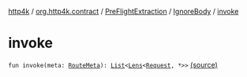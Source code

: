 [http4k](../../../index.md) / [org.http4k.contract](../../index.md) / [PreFlightExtraction](../index.md) / [IgnoreBody](index.md) / [invoke](./invoke.md)

# invoke

`fun invoke(meta: `[`RouteMeta`](../../-route-meta/index.md)`): `[`List`](https://kotlinlang.org/api/latest/jvm/stdlib/kotlin.collections/-list/index.html)`<`[`Lens`](../../../org.http4k.lens/-lens/index.md)`<`[`Request`](../../../org.http4k.core/-request/index.md)`, *>>` [(source)](https://github.com/http4k/http4k/blob/master/http4k-contract/src/main/kotlin/org/http4k/contract/PreFlightExtraction.kt#L34)